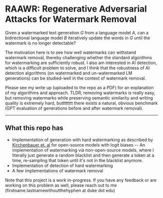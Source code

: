 # RAAWR: Regenerative Adversarial Attacks for Watermark Removal

Given a watermarked text generation $G$ from a language model $A$, can a bidirectional
language model $B$ iteratively update the words in $G$ until the watermark is no longer detectable?

The motivation here is to see how well watermarks can withstand watermark removal, thereby challenging
whether the standard algorithms for watermarking are sufficiently robust. I also am interested in 
AI detection, which is a difficult problem to solve, and I think that the robustness of AI detection
algorithms (on watermarked and un-watermarked LM generations) can be studied-well in the context of
watermark removal. 

Please see my write up (uploaded to the repo as a PDF) for an explanation of my algorithms and approach. TLDR, removing watermarks is really easy, but removing watermarks while preserving semantic similarity and writing quality is extremely hard, butttttttt there exists a natural, obvious benchmark (GPT evaluation of generations before and after watermark removal).

---

## What this repo has

- Implementation of generation with hard watermarking as described by [Kirchenbauer et. al](https://proceedings.mlr.press/v202/kirchenbauer23a.html) for open-source models with logit biases
-- An implementation of watermarking via non-open-source models, where I literally just generate a random blacklist and then generate a token at a time, re-sampling that token until it's not in the blacklist anymore.
- Implementation of detection of hard watermarking
- A few implementations of watermark removal
  
Note that this project is a work in-progress. If you have any feedback or are working on this problem as well, please reach out to me (firstname.lastnamewithoutthehyphen at duke dot edu)


